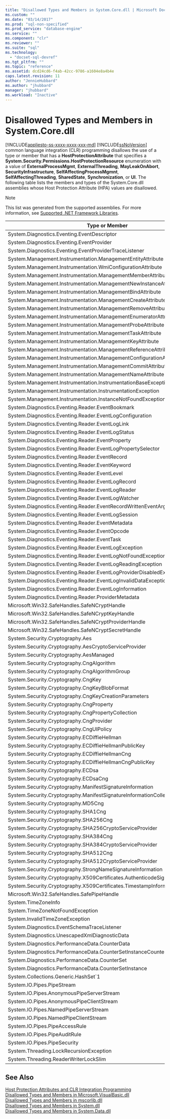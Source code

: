 ```yaml
---
title: "Disallowed Types and Members in System.Core.dll | Microsoft Docs"
ms.custom: ""
ms.date: "03/14/2017"
ms.prod: "sql-non-specified"
ms.prod_service: "database-engine"
ms.service: ""
ms.component: "clr"
ms.reviewer: ""
ms.suite: "sql"
ms.technology: 
  - "docset-sql-devref"
ms.tgt_pltfrm: ""
ms.topic: "reference"
ms.assetid: dcd24cd6-f4ab-42cc-9786-a1604e8a4b4e
caps.latest.revision: 11
author: "JennieHubbard"
ms.author: "jhubbard"
manager: "jhubbard"
ms.workload: "Inactive"
---
```

# Disallowed Types and Members in System.Core.dll
[!INCLUDE[appliesto-ss-xxxx-xxxx-xxx-md](../../includes/appliesto-ss-xxxx-xxxx-xxx-md.md)]
  [!INCLUDE[ssNoVersion](../../includes/ssnoversion-md.md)] common language integration (CLR) programming disallows the use of a type or member that has a **HostProtectionAttribute** that specifies a **System.Security.Permissions.HostProtectionResource** enumeration with a value of **ExternalProcessMgmt**, **ExternalThreading**, **MayLeakOnAbort**, **SecurityInfrastructure**, **SelfAffectingProcessMgmnt**, **SelfAffectingThreading**, **SharedState**, **Synchronization**, or **UI**. The following table lists the members and types of the System.Core.dll assemblies whose Host Protection Attribute (HPA) values are disallowed.  
  
> [!NOTE]  
>  This list was generated from the supported assemblies. For more information, see [Supported .NET Framework Libraries](../../relational-databases/clr-integration/database-objects/supported-net-framework-libraries.md).  
  
|Type or Member|HPA Value(s)|  
|--------------------|--------------------|  
|System.Diagnostics.Eventing.EventDescriptor|MayLeakOnAbort|  
|System.Diagnostics.Eventing.EventProvider|MayLeakOnAbort|  
|System.Diagnostics.Eventing.EventProviderTraceListener|MayLeakOnAbort|  
|System.Management.Instrumentation.ManagementEntityAttribute|MayLeakOnAbort|  
|System.Management.Instrumentation.WmiConfigurationAttribute|MayLeakOnAbort|  
|System.Management.Instrumentation.ManagementMemberAttribute|MayLeakOnAbort|  
|System.Management.Instrumentation.ManagementNewInstanceAttribute|MayLeakOnAbort|  
|System.Management.Instrumentation.ManagementBindAttribute|MayLeakOnAbort|  
|System.Management.Instrumentation.ManagementCreateAttribute|MayLeakOnAbort|  
|System.Management.Instrumentation.ManagementRemoveAttribute|MayLeakOnAbort|  
|System.Management.Instrumentation.ManagementEnumeratorAttribute|MayLeakOnAbort|  
|System.Management.Instrumentation.ManagementProbeAttribute|MayLeakOnAbort|  
|System.Management.Instrumentation.ManagementTaskAttribute|MayLeakOnAbort|  
|System.Management.Instrumentation.ManagementKeyAttribute|MayLeakOnAbort|  
|System.Management.Instrumentation.ManagementReferenceAttribute|MayLeakOnAbort|  
|System.Management.Instrumentation.ManagementConfigurationAttribute|MayLeakOnAbort|  
|System.Management.Instrumentation.ManagementCommitAttribute|MayLeakOnAbort|  
|System.Management.Instrumentation.ManagementNameAttribute|MayLeakOnAbort|  
|System.Management.Instrumentation.InstrumentationBaseException|MayLeakOnAbort|  
|System.Management.Instrumentation.InstrumentationException|MayLeakOnAbort|  
|System.Management.Instrumentation.InstanceNotFoundException|MayLeakOnAbort|  
|System.Diagnostics.Eventing.Reader.EventBookmark|MayLeakOnAbort|  
|System.Diagnostics.Eventing.Reader.EventLogConfiguration|MayLeakOnAbort|  
|System.Diagnostics.Eventing.Reader.EventLogLink|MayLeakOnAbort|  
|System.Diagnostics.Eventing.Reader.EventLogStatus|MayLeakOnAbort|  
|System.Diagnostics.Eventing.Reader.EventProperty|MayLeakOnAbort|  
|System.Diagnostics.Eventing.Reader.EventLogPropertySelector|MayLeakOnAbort|  
|System.Diagnostics.Eventing.Reader.EventRecord|MayLeakOnAbort|  
|System.Diagnostics.Eventing.Reader.EventKeyword|MayLeakOnAbort|  
|System.Diagnostics.Eventing.Reader.EventLevel|MayLeakOnAbort|  
|System.Diagnostics.Eventing.Reader.EventLogRecord|MayLeakOnAbort|  
|System.Diagnostics.Eventing.Reader.EventLogReader|MayLeakOnAbort|  
|System.Diagnostics.Eventing.Reader.EventLogWatcher|MayLeakOnAbort|  
|System.Diagnostics.Eventing.Reader.EventRecordWrittenEventArgs|MayLeakOnAbort|  
|System.Diagnostics.Eventing.Reader.EventLogSession|MayLeakOnAbort|  
|System.Diagnostics.Eventing.Reader.EventMetadata|MayLeakOnAbort|  
|System.Diagnostics.Eventing.Reader.EventOpcode|MayLeakOnAbort|  
|System.Diagnostics.Eventing.Reader.EventTask|MayLeakOnAbort|  
|System.Diagnostics.Eventing.Reader.EventLogException|MayLeakOnAbort|  
|System.Diagnostics.Eventing.Reader.EventLogNotFoundException|MayLeakOnAbort|  
|System.Diagnostics.Eventing.Reader.EventLogReadingException|MayLeakOnAbort|  
|System.Diagnostics.Eventing.Reader.EventLogProviderDisabledException|MayLeakOnAbort|  
|System.Diagnostics.Eventing.Reader.EventLogInvalidDataException|MayLeakOnAbort|  
|System.Diagnostics.Eventing.Reader.EventLogInformation|MayLeakOnAbort|  
|System.Diagnostics.Eventing.Reader.ProviderMetadata|MayLeakOnAbort|  
|Microsoft.Win32.SafeHandles.SafeNCryptHandle|MayLeakOnAbort|  
|Microsoft.Win32.SafeHandles.SafeNCryptKeyHandle|MayLeakOnAbort|  
|Microsoft.Win32.SafeHandles.SafeNCryptProviderHandle|MayLeakOnAbort|  
|Microsoft.Win32.SafeHandles.SafeNCryptSecretHandle|MayLeakOnAbort|  
|System.Security.Cryptography.Aes|MayLeakOnAbort|  
|System.Security.Cryptography.AesCryptoServiceProvider|MayLeakOnAbort|  
|System.Security.Cryptography.AesManaged|MayLeakOnAbort|  
|System.Security.Cryptography.CngAlgorithm|MayLeakOnAbort|  
|System.Security.Cryptography.CngAlgorithmGroup|MayLeakOnAbort|  
|System.Security.Cryptography.CngKey|MayLeakOnAbort|  
|System.Security.Cryptography.CngKeyBlobFormat|MayLeakOnAbort|  
|System.Security.Cryptography.CngKeyCreationParameters|MayLeakOnAbort|  
|System.Security.Cryptography.CngProperty|MayLeakOnAbort|  
|System.Security.Cryptography.CngPropertyCollection|MayLeakOnAbort|  
|System.Security.Cryptography.CngProvider|MayLeakOnAbort|  
|System.Security.Cryptography.CngUIPolicy|MayLeakOnAbort|  
|System.Security.Cryptography.ECDiffieHellman|MayLeakOnAbort|  
|System.Security.Cryptography.ECDiffieHellmanPublicKey|MayLeakOnAbort|  
|System.Security.Cryptography.ECDiffieHellmanCng|MayLeakOnAbort|  
|System.Security.Cryptography.ECDiffieHellmanCngPublicKey|MayLeakOnAbort|  
|System.Security.Cryptography.ECDsa|MayLeakOnAbort|  
|System.Security.Cryptography.ECDsaCng|MayLeakOnAbort|  
|System.Security.Cryptography.ManifestSignatureInformation|MayLeakOnAbort|  
|System.Security.Cryptography.ManifestSignatureInformationCollection|MayLeakOnAbort|  
|System.Security.Cryptography.MD5Cng|MayLeakOnAbort|  
|System.Security.Cryptography.SHA1Cng|MayLeakOnAbort|  
|System.Security.Cryptography.SHA256Cng|MayLeakOnAbort|  
|System.Security.Cryptography.SHA256CryptoServiceProvider|MayLeakOnAbort|  
|System.Security.Cryptography.SHA384Cng|MayLeakOnAbort|  
|System.Security.Cryptography.SHA384CryptoServiceProvider|MayLeakOnAbort|  
|System.Security.Cryptography.SHA512Cng|MayLeakOnAbort|  
|System.Security.Cryptography.SHA512CryptoServiceProvider|MayLeakOnAbort|  
|System.Security.Cryptography.StrongNameSignatureInformation|MayLeakOnAbort|  
|System.Security.Cryptography.X509Certificates.AuthenticodeSignatureInformation|MayLeakOnAbort|  
|System.Security.Cryptography.X509Certificates.TimestampInformation|MayLeakOnAbort|  
|Microsoft.Win32.SafeHandles.SafePipeHandle|MayLeakOnAbort|  
|System.TimeZoneInfo|MayLeakOnAbort|  
|System.TimeZoneNotFoundException|MayLeakOnAbort|  
|System.InvalidTimeZoneException|MayLeakOnAbort|  
|System.Diagnostics.EventSchemaTraceListener|MayLeakOnAbort|  
|System.Diagnostics.UnescapedXmlDiagnosticData|MayLeakOnAbort|  
|System.Diagnostics.PerformanceData.CounterData|MayLeakOnAbort|  
|System.Diagnostics.PerformanceData.CounterSetInstanceCounterDataSet|MayLeakOnAbort|  
|System.Diagnostics.PerformanceData.CounterSet|MayLeakOnAbort|  
|System.Diagnostics.PerformanceData.CounterSetInstance|MayLeakOnAbort|  
|System.Collections.Generic.HashSet`1|MayLeakOnAbort|  
|System.IO.Pipes.PipeStream|MayLeakOnAbort|  
|System.IO.Pipes.AnonymousPipeServerStream|MayLeakOnAbort|  
|System.IO.Pipes.AnonymousPipeClientStream|MayLeakOnAbort|  
|System.IO.Pipes.NamedPipeServerStream|MayLeakOnAbort|  
|System.IO.Pipes.NamedPipeClientStream|MayLeakOnAbort|  
|System.IO.Pipes.PipeAccessRule|MayLeakOnAbort|  
|System.IO.Pipes.PipeAuditRule|MayLeakOnAbort|  
|System.IO.Pipes.PipeSecurity|MayLeakOnAbort|  
|System.Threading.LockRecursionException|MayLeakOnAbort|  
|System.Threading.ReaderWriterLockSlim|MayLeakOnAbort|  
  
## See Also  
 [Host Protection Attributes and CLR Integration Programming](../../relational-databases/clr-integration-security-host-protection-attributes/host-protection-attributes-and-clr-integration-programming.md)   
 [Disallowed Types and Members in Microsoft.VisualBasic.dll](../../relational-databases/clr-integration-security-host-protection-attributes/disallowed-types-and-members-in-microsoft-visualbasic-dll.md)   
 [Disallowed Types and Members in mscorlib.dll](../../relational-databases/clr-integration-security-host-protection-attributes/disallowed-types-and-members-in-mscorlib-dll.md)   
 [Disallowed Types and Members in System.dll](../../relational-databases/clr-integration-security-host-protection-attributes/disallowed-types-and-members-in-system-dll.md)   
 [Disallowed Types and Members in System.Data.dll](../../relational-databases/clr-integration-security-host-protection-attributes/disallowed-types-and-members-in-system-data-dll.md)  
  
  
